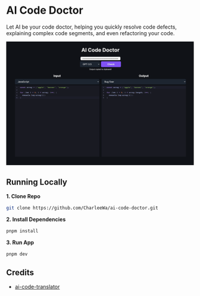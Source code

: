 # AI Code Doctor
Let AI be your code doctor, helping you quickly resolve code defects, explaining complex code segments, and even refactoring your code.

![AI Code Doctor](./public/screenshot.png)

## Running Locally

**1. Clone Repo**

```bash
git clone https://github.com/CharleeWa/ai-code-doctor.git
```

**2. Install Dependencies**

```bash
pnpm install
```

**3. Run App**

```bash
pnpm dev
```

## Credits

- [ai-code-translator](https://github.com/mckaywrigley/ai-code-translator)
